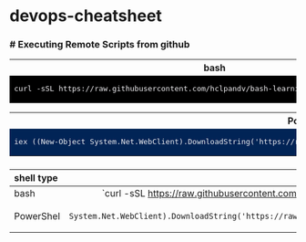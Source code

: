 # devops-cheatsheet

### # Executing Remote Scripts from github

<table>
<tr><th>bash</th></tr>
<tr><td bgcolor="#000000">

<pre style="background-color:#000000;color:#EEEDF0">
curl -sSL https://raw.githubusercontent.com/hclpandv/bash-learning/master/colors.sh | bash
</pre>
  
</td></tr> </table>
<!---      -->

<table>
<tr><th>PowerShell</th></tr>
<tr><td bgcolor="#012456">

<pre style="background-color:#012456;color:#EEEDF0">
iex ((New-Object System.Net.WebClient).DownloadString('https://raw.githubusercontent.com/hclpandv/devops-cheatsheet/master/demo.ps1'))
</pre>
  
</td></tr> </table>
<!---      -->


### 

| shell type      | OnLiner     |
| :---            |      ---:   |
| bash            | `curl -sSL https://raw.githubusercontent.com/hclpandv/bash-learning/master/colors.sh | bash`       |
| PowerShel       | `iex ((New-Object System.Net.WebClient).DownloadString('https://raw.githubusercontent.com/hclpandv/devops-cheatsheet/master/demo.ps1'))`        |

